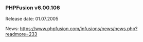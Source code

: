 ### PHPFusion v6.00.106
Release date: 01.07.2005

News: https://www.phpfusion.com/infusions/news/news.php?readmore=233
